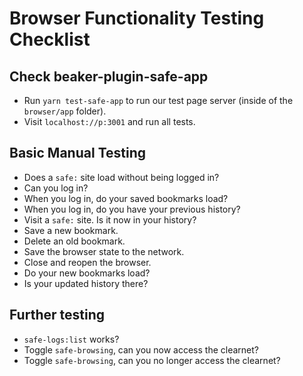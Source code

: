 # Browser Functionality Testing Checklist

## Check beaker-plugin-safe-app
- Run `yarn test-safe-app` to run our test page server (inside of the `browser/app` folder).
- Visit `localhost://p:3001` and run all tests.

## Basic Manual Testing

- Does a `safe:` site load without being logged in?
- Can you log in? 
- When you log in, do your saved bookmarks load?
- When you log in, do you have your previous history?
- Visit a `safe:` site. Is it now in your history?
- Save a new bookmark.
- Delete an old bookmark.
- Save the browser state to the network.
- Close and reopen the browser.
- Do your new bookmarks load?
- Is your updated history there?

## Further testing 

- `safe-logs:list` works?
- Toggle `safe-browsing`, can you now access the clearnet?
- Toggle `safe-browsing`, can you no longer access the clearnet?
